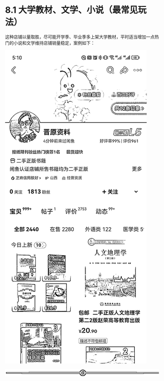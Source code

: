 # 8.1 大学教材、文学、小说（最常见玩法）

这种店铺以量取胜，尽可能开学季、毕业季多上架大学教材，平时适当增加一点热门的小说和文学维持店铺销量稳定，案例如下：

![](img/f3c6fd6cb1fa40e0d6705e1987b56fbd.png)

![](img/ab7dc6b1e88a35f9e4a63d42b13ad5e2.png)
